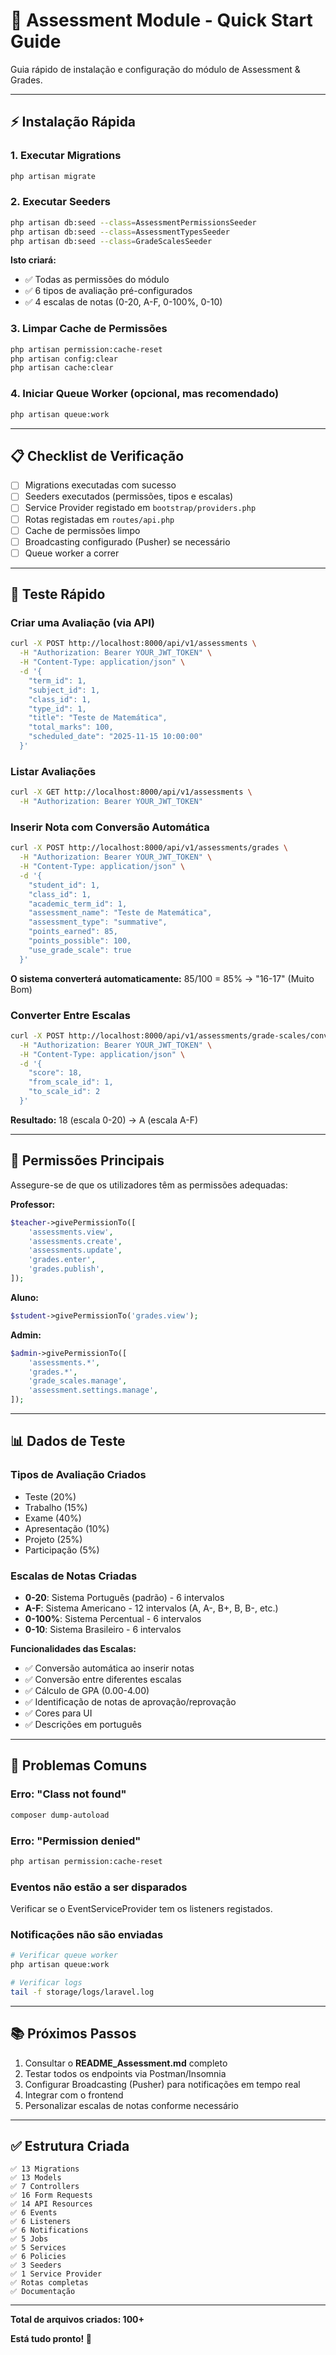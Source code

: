 # 🚀 Assessment Module - Quick Start Guide

Guia rápido de instalação e configuração do módulo de Assessment & Grades.

---

## ⚡ Instalação Rápida

### 1. Executar Migrations

```bash
php artisan migrate
```

### 2. Executar Seeders

```bash
php artisan db:seed --class=AssessmentPermissionsSeeder
php artisan db:seed --class=AssessmentTypesSeeder
php artisan db:seed --class=GradeScalesSeeder
```

**Isto criará:**
- ✅ Todas as permissões do módulo
- ✅ 6 tipos de avaliação pré-configurados
- ✅ 4 escalas de notas (0-20, A-F, 0-100%, 0-10)

### 3. Limpar Cache de Permissões

```bash
php artisan permission:cache-reset
php artisan config:clear
php artisan cache:clear
```

### 4. Iniciar Queue Worker (opcional, mas recomendado)

```bash
php artisan queue:work
```

---

## 📋 Checklist de Verificação

- [ ] Migrations executadas com sucesso
- [ ] Seeders executados (permissões, tipos e escalas)
- [ ] Service Provider registado em `bootstrap/providers.php`
- [ ] Rotas registadas em `routes/api.php`
- [ ] Cache de permissões limpo
- [ ] Broadcasting configurado (Pusher) se necessário
- [ ] Queue worker a correr

---

## 🧪 Teste Rápido

### Criar uma Avaliação (via API)

```bash
curl -X POST http://localhost:8000/api/v1/assessments \
  -H "Authorization: Bearer YOUR_JWT_TOKEN" \
  -H "Content-Type: application/json" \
  -d '{
    "term_id": 1,
    "subject_id": 1,
    "class_id": 1,
    "type_id": 1,
    "title": "Teste de Matemática",
    "total_marks": 100,
    "scheduled_date": "2025-11-15 10:00:00"
  }'
```

### Listar Avaliações

```bash
curl -X GET http://localhost:8000/api/v1/assessments \
  -H "Authorization: Bearer YOUR_JWT_TOKEN"
```

### Inserir Nota com Conversão Automática

```bash
curl -X POST http://localhost:8000/api/v1/assessments/grades \
  -H "Authorization: Bearer YOUR_JWT_TOKEN" \
  -H "Content-Type: application/json" \
  -d '{
    "student_id": 1,
    "class_id": 1,
    "academic_term_id": 1,
    "assessment_name": "Teste de Matemática",
    "assessment_type": "summative",
    "points_earned": 85,
    "points_possible": 100,
    "use_grade_scale": true
  }'
```
**O sistema converterá automaticamente:** 85/100 = 85% → "16-17" (Muito Bom)

### Converter Entre Escalas

```bash
curl -X POST http://localhost:8000/api/v1/assessments/grade-scales/convert-between \
  -H "Authorization: Bearer YOUR_JWT_TOKEN" \
  -H "Content-Type: application/json" \
  -d '{
    "score": 18,
    "from_scale_id": 1,
    "to_scale_id": 2
  }'
```
**Resultado:** 18 (escala 0-20) → A (escala A-F)

---

## 🔑 Permissões Principais

Assegure-se de que os utilizadores têm as permissões adequadas:

**Professor:**
```php
$teacher->givePermissionTo([
    'assessments.view',
    'assessments.create',
    'assessments.update',
    'grades.enter',
    'grades.publish',
]);
```

**Aluno:**
```php
$student->givePermissionTo('grades.view');
```

**Admin:**
```php
$admin->givePermissionTo([
    'assessments.*',
    'grades.*',
    'grade_scales.manage',
    'assessment.settings.manage',
]);
```

---

## 📊 Dados de Teste

### Tipos de Avaliação Criados
- Teste (20%)
- Trabalho (15%)
- Exame (40%)
- Apresentação (10%)
- Projeto (25%)
- Participação (5%)

### Escalas de Notas Criadas
- **0-20**: Sistema Português (padrão) - 6 intervalos
- **A-F**: Sistema Americano - 12 intervalos (A, A-, B+, B, B-, etc.)
- **0-100%**: Sistema Percentual - 6 intervalos
- **0-10**: Sistema Brasileiro - 6 intervalos

**Funcionalidades das Escalas:**
- ✅ Conversão automática ao inserir notas
- ✅ Conversão entre diferentes escalas
- ✅ Cálculo de GPA (0.00-4.00)
- ✅ Identificação de notas de aprovação/reprovação
- ✅ Cores para UI
- ✅ Descrições em português

---

## 🐛 Problemas Comuns

### Erro: "Class not found"
```bash
composer dump-autoload
```

### Erro: "Permission denied"
```bash
php artisan permission:cache-reset
```

### Eventos não estão a ser disparados
Verificar se o EventServiceProvider tem os listeners registados.

### Notificações não são enviadas
```bash
# Verificar queue worker
php artisan queue:work

# Verificar logs
tail -f storage/logs/laravel.log
```

---

## 📚 Próximos Passos

1. Consultar o **README_Assessment.md** completo
2. Testar todos os endpoints via Postman/Insomnia
3. Configurar Broadcasting (Pusher) para notificações em tempo real
4. Integrar com o frontend
5. Personalizar escalas de notas conforme necessário

---

## ✅ Estrutura Criada

```
✅ 13 Migrations
✅ 13 Models
✅ 7 Controllers
✅ 16 Form Requests
✅ 14 API Resources
✅ 6 Events
✅ 6 Listeners
✅ 6 Notifications
✅ 5 Jobs
✅ 5 Services
✅ 6 Policies
✅ 3 Seeders
✅ 1 Service Provider
✅ Rotas completas
✅ Documentação
```

---

**Total de arquivos criados: 100+**

**Está tudo pronto! 🎉**

